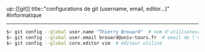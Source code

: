 up::[[git]]
title::"configurations de git (username, email, editor...)"
#informatique 

----

```bash
$> git config --global user.name "Thierry Brouard"  # nom d'utilisateur local
$> git config --global user.email brouard@univ-tours.fr  # email de l'utilisateur
$> git config --global core.editor vim  # éditeur utilisé
```